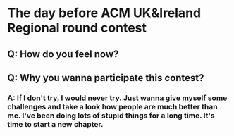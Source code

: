 # The day before ACM UK&Ireland Regional round contest

## Q: How do you feel now?


## Q: Why you wanna participate this contest?

### A: If I don't try, I would never try. Just wanna give myself some challenges and take a look how people are much better than me. I've been doing lots of stupid things for a long time. It's time to start a new chapter.
